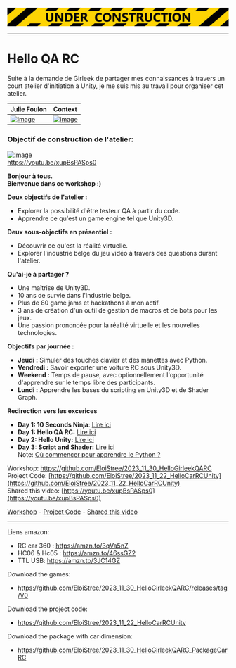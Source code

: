 ![WIP](https://github.com/EloiStree/EloiStree/blob/master/Images/WIP.png)

---

# Hello QA RC

Suite à la demande de Girleek de partager mes connaissances à travers un court atelier d'initiation à Unity, je me suis mis au travail pour organiser cet atelier.

| Julie Foulon | Context |
| --- | --- |
| [![image](https://github.com/EloiStree/2023_11_30_HelloGirleekQARC/assets/20149493/a2257721-3b10-4e55-8083-4961a93a3548)](https://youtu.be/3yGO8V5O3FQ) | [![image](https://github.com/EloiStree/2023_11_30_HelloGirleekQARC/assets/20149493/c624efc9-1dcb-4a9b-a63c-897b80196efe)](https://girleek.tech) |

### Objectif de construction de l'atelier:
[![image](https://github.com/EloiStree/2023_11_30_HelloGirleekQARC/assets/20149493/2c1c5f52-bcea-4624-97c1-f759e0951976)](https://youtu.be/xupBsPASps0)  
https://youtu.be/xupBsPASps0

**Bonjour à tous.**  
**Bienvenue dans ce workshop :)**

**Deux objectifs de l'atelier :**
- Explorer la possibilité d'être testeur QA à partir du code.
- Apprendre ce qu'est un game engine tel que Unity3D.

**Deux sous-objectifs en présentiel :**
- Découvrir ce qu'est la réalité virtuelle.
- Explorer l'industrie belge du jeu vidéo à travers des questions durant l'atelier.

**Qu'ai-je à partager ?**
- Une maîtrise de Unity3D.
- 10 ans de survie dans l'industrie belge.
- Plus de 80 game jams et hackathons à mon actif.
- 3 ans de création d'un outil de gestion de macros et de bots pour les jeux.
- Une passion prononcée pour la réalité virtuelle et les nouvelles technologies.

**Objectifs par journée :**
- **Jeudi :** Simuler des touches clavier et des manettes avec Python.
- **Vendredi :** Savoir exporter une voiture RC sous Unity3D.
- **Weekend :** Temps de pause, avec optionnellement l'opportunité d'apprendre sur le temps libre des participants.
- **Lundi :** Apprendre les bases du scripting en Unity3D et de Shader Graph.


**Redirection vers les excerices**
- **Day 1: 10 Seconds Ninja**: [Lire ici](https://github.com/EloiStree/2023_11_30_HelloGirleekQARC/blob/main/Day1_10SecondsNinja.md)
- **Day 1: Hello QA RC:** [Lire ici](https://github.com/EloiStree/2023_11_30_HelloGirleekQARC/blob/main/Day2_BonjourUnity3D.md)
- **Day 2: Hello Unity:** [Lire ici](https://github.com/EloiStree/2023_11_30_HelloGirleekQARC/blob/main/Day2_BonjourUnity3D.md)
- **Day 3: Script and Shader:** [Lire ici](https://github.com/EloiStree/2023_11_30_HelloGirleekQARC/blob/main/Day3_ScriptEtShaderGraph.md)  
Note: [Où commencer pour apprendre le Python ?](https://chat.openai.com/share/37051ecf-53c5-4798-84c3-3d3b91ee69bd)  


Workshop: [https://github.com/EloiStree/2023_11_30_HelloGirleekQARC ](https://github.com/EloiStree/2023_11_30_HelloGirleekQARC )  
Project Code: [https://github.com/EloiStree/2023_11_22_HelloCarRCUnity](https://github.com/EloiStree/2023_11_22_HelloCarRCUnity)  
Shared this video: [https://youtu.be/xupBsPASps0](https://youtu.be/xupBsPASps0)

[Workshop](https://github.com/EloiStree/2023_11_30_HelloGirleekQARC ) - [Project Code](https://github.com/EloiStree/2023_11_22_HelloCarRCUnity) - [Shared this video](https://youtu.be/xupBsPASps0)

---

Liens amazon:
- RC car 360 : https://amzn.to/3qVa5nZ
- HC06 & Hc05 : https://amzn.to/46ssGZ2
- TTL USB: https://amzn.to/3JC14GZ

Download the games:
- https://github.com/EloiStree/2023_11_30_HelloGirleekQARC/releases/tag/V0

Download the project code:
- https://github.com/EloiStree/2023_11_22_HelloCarRCUnity

Download the package with car dimension:
- https://github.com/EloiStree/2023_11_30_HelloGirleekQARC_PackageCarRC
